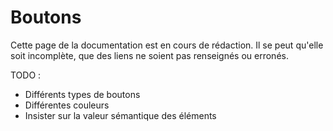 # Boutons

<div class="warning ico-after">
    <p>
        Cette page de la documentation est en cours de rédaction.  
        Il se peut qu'elle soit incomplète, que des liens ne soient pas renseignés ou erronés.
    </p>
</div>


TODO :

- Différents types de boutons
- Différentes couleurs
- Insister sur la valeur sémantique des éléments